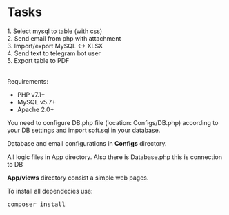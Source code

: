 <h1> Tasks</h1>
1. Select mysql to table (with css)<br>
2. Send email from php with attachment<br>
3. Import/export MySQL <-> XLSX<br>
4. Send text to telegram bot user<br>
5. Export table to PDF
<br>
<br>

Requirements:
<ul>
<li>PHP v7.1+</li>
<li>MySQL v5.7+</li>
<li>Apache 2.0+</li>
</ul>

<p>You need to configure DB.php file (location: Configs/DB.php) according to your DB settings and import soft.sql in your database.
</p>

<p>Database and email configurations in <b>Configs</b> directory.</p>
<p>All logic files in App directory. Also there is Database.php this is connection to DB</p>
<p><b>App/views</b> directory consist a simple web pages.</p>
<p>
To install all dependecies use: <pre>composer install<pre> 
</p>

